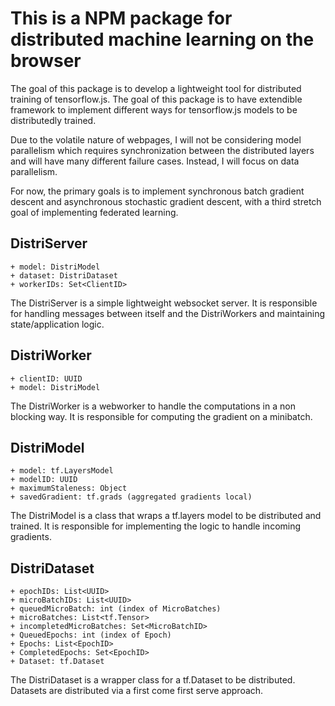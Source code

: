# This is a NPM package for distributed machine learning on the browser
The goal of this package is to develop a lightweight tool for distributed training of tensorflow.js. The goal of this package is to have extendible framework to implement different ways for tensorflow.js models to be distributedly trained. 

Due to the volatile nature of webpages, I will not be considering model parallelism which requires synchronization between the distributed layers and will have many different failure cases. Instead, I will focus on data parallelism. 

For now, the primary goals is to implement synchronous batch gradient descent and asynchronous stochastic gradient descent, with a third stretch goal of implementing federated learning.

## DistriServer
```
+ model: DistriModel
+ dataset: DistriDataset
+ workerIDs: Set<ClientID>
```
The DistriServer is a simple lightweight websocket server. It is responsible for handling messages between itself and the DistriWorkers and maintaining state/application logic. 

## DistriWorker
```
+ clientID: UUID
+ model: DistriModel
```
The DistriWorker is a webworker to handle the computations in a non blocking way. It is responsible for computing the gradient on a minibatch.

## DistriModel
```
+ model: tf.LayersModel
+ modelID: UUID
+ maximumStaleness: Object
+ savedGradient: tf.grads (aggregated gradients local)
```
The DistriModel is a class that wraps a tf.layers model to be distributed and trained. It is responsible for implementing the logic to handle incoming gradients. 


## DistriDataset
```
+ epochIDs: List<UUID>
+ microBatchIDs: List<UUID>
+ queuedMicroBatch: int (index of MicroBatches)
+ microBatches: List<tf.Tensor>
+ incompletedMicroBatches: Set<MicroBatchID>
+ QueuedEpochs: int (index of Epoch)
+ Epochs: List<EpochID>
+ CompletedEpochs: Set<EpochID>
+ Dataset: tf.Dataset
```
The DistriDataset is a wrapper class for a tf.Dataset to be distributed. Datasets are distributed via a first come first serve approach. 